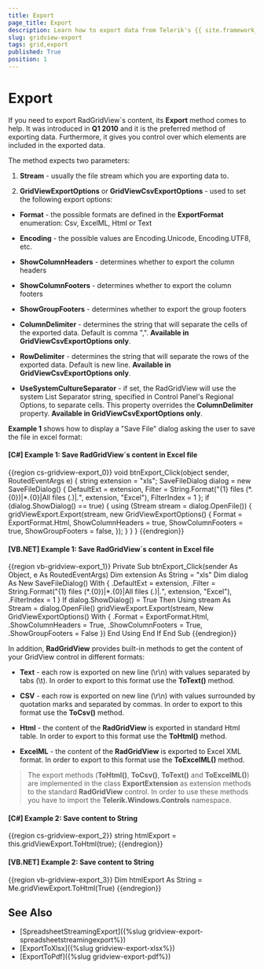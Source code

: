 ```yaml
---
title: Export
page_title: Export
description: Learn how to export data from Telerik's {{ site.framework_name }} DataGrid by using the Export method gives you control over which elements are included in the exported data.
slug: gridview-export
tags: grid,export
published: True
position: 1
---
```


# Export

If you need to export RadGridView`s content, its __Export__ method comes to help. It was introduced in __Q1 2010__ and it is the preferred method of exporting data. Furthermore, it gives you control over which elements are included in the exported data.

The method expects two parameters:

1. __Stream__ - usually the file stream which you are exporting data to.

2. __GridViewExportOptions__ or __GridViewCsvExportOptions__ - used to set the following export options: 

* __Format__ - the possible formats are defined in the __ExportFormat__ enumeration: Csv, ExcelML, Html or Text

* __Encoding__ - the possible values are Encoding.Unicode, Encoding.UTF8, etc.

* __ShowColumnHeaders__ - determines whether to export the column headers

* __ShowColumnFooters__ - determines whether to export the column footers

* __ShowGroupFooters__ - determines whether to export the group footers

* __ColumnDelimiter__ - determines the string that will separate the cells of the exported data. Default is comma ",". __Available in GridViewCsvExportOptions only__.

* __RowDelimiter__ - determines the string that will separate the rows of the exported data. Default is new line. __Available in GridViewCsvExportOptions only__.

* __UseSystemCultureSeparator__ - if set, the RadGridView will use the system List Separator string, specified in Control Panel's Regional Options, to separate cells. This property overrides the __ColumnDelimiter__ property. __Available in GridViewCsvExportOptions only__.


__Example 1__ shows how to display a "Save File" dialog asking the user to save the file in excel format:

#### __[C#] Example 1: Save RadGridView`s content in Excel file__

{{region cs-gridview-export_0}}
	void btnExport_Click(object sender, RoutedEventArgs e)
	{
	    string extension = "xls";
	    SaveFileDialog dialog = new SaveFileDialog()
	    {
	        DefaultExt = extension,
	        Filter = String.Format("{1} files (\*.{0})|\*.{0}|All files (*.*)|*.*", extension, "Excel"),
	        FilterIndex = 1
	    };
	    if (dialog.ShowDialog() == true)
	    {
	        using (Stream stream = dialog.OpenFile())
	        {
	            gridViewExport.Export(stream,
	             new GridViewExportOptions()
	             {
	                 Format = ExportFormat.Html,
	                 ShowColumnHeaders = true,
	                 ShowColumnFooters = true,
	                 ShowGroupFooters = false,
	             });
	        }
	    }
	}
{{endregion}}


#### __[VB.NET] Example 1: Save RadGridView`s content in Excel file__

{{region vb-gridview-export_1}}
	Private Sub btnExport_Click(sender As Object, e As RoutedEventArgs)
	    Dim extension As String = "xls"
	    Dim dialog As New SaveFileDialog() With {
	     .DefaultExt = extension,
	     .Filter = String.Format("{1} files (\*.{0})|\*.{0}|All files (*.*)|*.*", extension, "Excel"),
	     .FilterIndex = 1
	    }
	    If dialog.ShowDialog() = True Then
	        Using stream As Stream = dialog.OpenFile()
	            gridViewExport.Export(stream, New GridViewExportOptions() With {
	             .Format = ExportFormat.Html,
	             .ShowColumnHeaders = True,
	             .ShowColumnFooters = True,
	             .ShowGroupFooters = False
	            })
	        End Using
	    End If
	End Sub
{{endregion}}
        
In addition, __RadGridView__ provides built-in methods to get the content of your GridView control in different formats:

* __Text__ - each row is exported on new line (\r\n) with values separated by tabs (\t). In order to export to this format use the __ToText()__ method.

* __CSV__ - each row is exported on new line (\r\n) with values surrounded by quotation marks and separated by commas. In order to export to this format use the __ToCsv()__ method.

* __Html__ - the content of the __RadGridView__ is exported in standard Html table. In order to export to this format use the __ToHtml()__ method.

* __ExcelML__ - the content of the __RadGridView__ is exported to Excel XML format. In order to export to this format use the __ToExcelML()__ method.

>The export methods (__ToHtml()__, __ToCsv()__, __ToText()__ and __ToExcelML()__) are implemented in the class __ExportExtension__ as extension methods to the standard __RadGridView__ control. In order to use these methods you have to import the __Telerik.Windows.Controls__ namespace.


#### __[C#] Example 2: Save content to String__

{{region cs-gridview-export_2}}
	string htmlExport = this.gridViewExport.ToHtml(true);
{{endregion}}


#### __[VB.NET] Example 2: Save content to String__

{{region vb-gridview-export_3}}
	Dim htmlExport As String = Me.gridViewExport.ToHtml(True)
{{endregion}}

        
## See Also

* [SpreadsheetStreamingExport]({%slug gridview-export-spreadsheetstreamingexport%})
* [ExportToXlsx]({%slug gridview-export-xlsx%})
* [ExportToPdf]({%slug gridview-export-pdf%})
